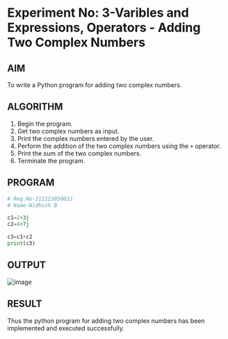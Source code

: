 # Experiment No: 3-Varibles and Expressions, Operators - Adding Two Complex Numbers

## AIM
To write a Python program for adding two complex numbers.

## ALGORITHM
1. Begin the program.
2. Get two complex numbers as input.
3. Print the complex numbers entered by the user.
4. Perform the addition of the two complex numbers using the `+` operator.
5. Print the sum of the two complex numbers.
6. Terminate the program.

## PROGRAM
```python
# Reg.No-212223050032
# Name-Nidhish B

c1=2+3j
c2=4+7j

c3=c1+c2
print(c3)

```

## OUTPUT

![image](https://github.com/user-attachments/assets/b84147f8-de6d-4bac-b2e3-1ef6f58c2504)

## RESULT
Thus the python program for adding two complex numbers has been implemented and executed successfully.
